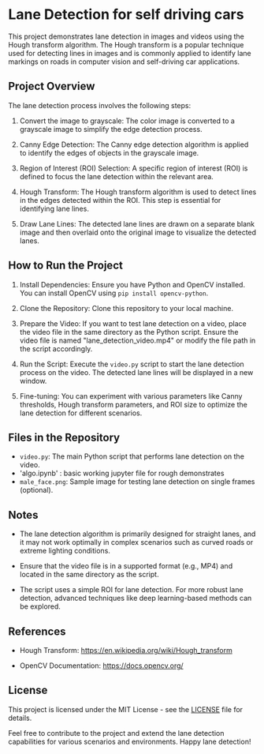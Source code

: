 # Lane Detection for self driving cars

This project demonstrates lane detection in images and videos using the Hough transform algorithm. The Hough transform is a popular technique used for detecting lines in images and is commonly applied to identify lane markings on roads in computer vision and self-driving car applications.

## Project Overview

The lane detection process involves the following steps:

1. Convert the image to grayscale: The color image is converted to a grayscale image to simplify the edge detection process.

2. Canny Edge Detection: The Canny edge detection algorithm is applied to identify the edges of objects in the grayscale image.

3. Region of Interest (ROI) Selection: A specific region of interest (ROI) is defined to focus the lane detection within the relevant area.

4. Hough Transform: The Hough transform algorithm is used to detect lines in the edges detected within the ROI. This step is essential for identifying lane lines.

5. Draw Lane Lines: The detected lane lines are drawn on a separate blank image and then overlaid onto the original image to visualize the detected lanes.

## How to Run the Project

1. Install Dependencies: Ensure you have Python and OpenCV installed. You can install OpenCV using `pip install opencv-python`.

2. Clone the Repository: Clone this repository to your local machine.

3. Prepare the Video: If you want to test lane detection on a video, place the video file in the same directory as the Python script. Ensure the video file is named "lane_detection_video.mp4" or modify the file path in the script accordingly.

4. Run the Script: Execute the `video.py` script to start the lane detection process on the video. The detected lane lines will be displayed in a new window.

5. Fine-tuning: You can experiment with various parameters like Canny thresholds, Hough transform parameters, and ROI size to optimize the lane detection for different scenarios.

## Files in the Repository

- `video.py`: The main Python script that performs lane detection on the video.
- 'algo.ipynb' : basic working jupyter file for rough demonstrates
- `male_face.png`: Sample image for testing lane detection on single frames (optional).

## Notes

- The lane detection algorithm is primarily designed for straight lanes, and it may not work optimally in complex scenarios such as curved roads or extreme lighting conditions.

- Ensure that the video file is in a supported format (e.g., MP4) and located in the same directory as the script.

- The script uses a simple ROI for lane detection. For more robust lane detection, advanced techniques like deep learning-based methods can be explored.

## References

- Hough Transform: https://en.wikipedia.org/wiki/Hough_transform

- OpenCV Documentation: https://docs.opencv.org/

## License

This project is licensed under the MIT License - see the [LICENSE](LICENSE) file for details.

Feel free to contribute to the project and extend the lane detection capabilities for various scenarios and environments. Happy lane detection!